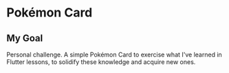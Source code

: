 # Pokémon Card

## My Goal

Personal challenge. A simple Pokémon Card to exercise what I've learned in Flutter lessons, to solidify these knowledge and acquire new ones.

